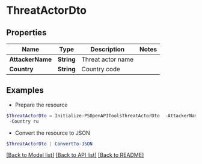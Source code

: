 # ThreatActorDto
## Properties

Name | Type | Description | Notes
------------ | ------------- | ------------- | -------------
**AttackerName** | **String** | Threat actor name | 
**Country** | **String** | Country code | 

## Examples

- Prepare the resource
```powershell
$ThreatActorDto = Initialize-PSOpenAPIToolsThreatActorDto  -AttackerName APT29 `
 -Country ru
```

- Convert the resource to JSON
```powershell
$ThreatActorDto | ConvertTo-JSON
```

[[Back to Model list]](../README.md#documentation-for-models) [[Back to API list]](../README.md#documentation-for-api-endpoints) [[Back to README]](../README.md)

